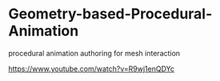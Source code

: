 # Geometry-based-Procedural-Animation
procedural animation authoring for mesh interaction


https://www.youtube.com/watch?v=R9wj1enQDYc
